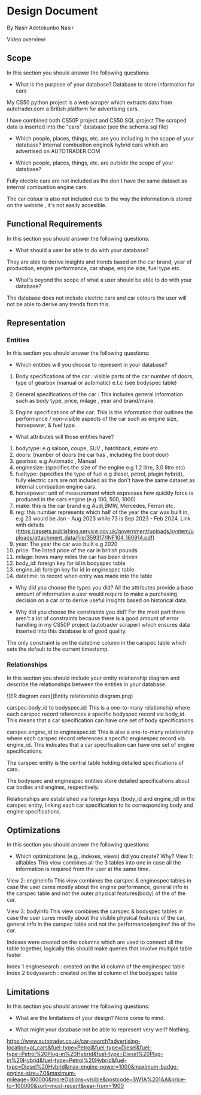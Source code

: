 # Design Document

By Nasir Adetokunbo Nasir

Video overview: <URL HERE>

## Scope

In this section you should answer the following questions:

* What is the purpose of your database?
Database to store information for cars

My CS50 python project is a web scraper which extracts data from autotrader.com a British platform for advertising cars.

I have combined both CS50P project and CS50 SQL project 
The scraped data is inserted into the "cars" database  (see the schema.sql file)

* Which people, places, things, etc. are you including in the scope of your database?
Internal combustion engine& hybrid cars which are advertised on AUTOTRADER.COM

* Which people, places, things, etc. are *outside* the scope of your database?

Fully electric cars are not included as the don't have the same dataset as internal combustion engine cars.

The car colour is also not included due to the way the information is stored on the website , it's not easily accesible.

## Functional Requirements

In this section you should answer the following questions:

* What should a user be able to do with your database?

They are able to derive insights and trends based on the car brand, year of production, engine performance, car shape, engine size, fuel type etc.

* What's beyond the scope of what a user should be able to do with your database?

The database does not include electric cars and car colours the user will not be able to derive any trends from this.

## Representation

### Entities

In this section you should answer the following questions:

* Which entities will you choose to represent in your database?
1) Body specifications of the car : visible parts of the car number of doors, type of gearbox (manual or automatic) e.t.c (see bodyspec table)

2) General specifications of the car : This includes general information such as body type, price, milage , year and brand/make.

3) Engine specifications of the car: This is the information that outlines the performance / non-visible aspects of the car such as engine size, horsepower, & fuel type.

* What attributes will those entities have?
1) bodytype: e.g saloon, coupe, SUV , hatchback, estate etc
2) doors: (number of doors the car has , including the boot door)
3) gearbox: e.g Automatic , Manual
4) enginesize: (specifies the size of the engine e.g 1.2 litre, 3.0 litre etc)
5) fueltype: (specifies the type of fuel e.g diesel, petrol, plugin hybrid), fully electric cars are not included as the don't have the same dataset as internal combustion engine cars.
6) horsepower: unit of measurement which expresses how quickly force is produced in the cars engine (e.g 100, 500, 1000)
7) make: this is the car brand e.g Audi,BMW, Mercedes, Ferrari etc.
8) reg: this number represents which half of the year the car was built in, e.g 23 would be Jan - Aug 2023 while 73 is Sep 2023 - Feb 2024.
Link with details (https://assets.publishing.service.gov.uk/government/uploads/system/uploads/attachment_data/file/359317/INF104_160914.pdf)
9) year: The year the car was built e.g 2020
10) price: The listed price of the car in british pounds
11) milage: hows many miles the car has been driven 
12) body_id: foreign key for id in bodyspec table
13) engine_id: foreign key for id in enginespec table
14) datetime: to record when entry was made into the table 

* Why did you choose the types you did?
All the attributes provide a base amount of information a user would require to make a purchasing decision on a car or to derive useful insights based on historical data.

* Why did you choose the constraints you did?
For the most part there aren't a lot of constraints because there is a good amount of error handling in my CS50P project (autotrader scraper) which ensures data inserted into this database is of good quality.

The only constraint is on the datetime column in the carspec table which sets the default to the current timestamp.

### Relationships

In this section you should include your entity relationship diagram and describe the relationships between the entities in your database.

![ER diagram cars](Entity relationship diagram.png)

carspec.body_id to bodyspec.id:
This is a one-to-many relationship where each carspec record references a specific bodyspec record via body_id. This means that a car specification can have one set of body specifications.

carspec.engine_id to enginespec.id:
This is also a one-to-many relationship where each carspec record references a specific enginespec record via engine_id. This indicates that a car specification can have one set of engine specifications.

The carspec entity is the central table holding detailed specifications of cars.

The bodyspec and enginespec entities store detailed specifications about car bodies and engines, respectively.

Relationships are established via foreign keys (body_id and engine_id) in the carspec entity, linking each car specification to its corresponding body and engine specifications.

## Optimizations

In this section you should answer the following questions:

* Which optimizations (e.g., indexes, views) did you create? Why?
View 1: alltables
This view combines all the 3 tables into one in case all the information is required from the user at the same time.

View 2: engineinfo 
This view combines the carspec & enginespec tables in case the user cares mostly about the engine performance, general info  in the carspec table and not the outer physical features(body) of the of the car.

View 3: bodyinfo
This view combines the carspec & bodyspec tables in case the user cares mostly about the visible physical features of the car, general info  in the carspec table and not the performance(enginof the of the car.

Indexes were created on the columns which are used to connect all the table together, logically this should make queries that involve multiple table faster 

Index 1 enginesearch : created on the id column of the enginespec table
Index 2 bodysearch : created on the id column of the bodyspec table 

## Limitations

In this section you should answer the following questions:

* What are the limitations of your design?
None come to mind.

* What might your database not be able to represent very well?
Nothing. 

https://www.autotrader.co.uk/car-search?advertising-location=at_cars&fuel-type=Petrol&fuel-type=Diesel&fuel-type=Petrol%20Plug-in%20Hybrid&fuel-type=Diesel%20Plug-in%20Hybrid&fuel-type=Petrol%20Hybrid&fuel-type=Diesel%20Hybrid&max-engine-power=1000&maximum-badge-engine-size=7.0&maximum-mileage=100000&moreOptions=visible&postcode=SW1A%201AA&price-to=100000&sort=most-recent&year-from=1900